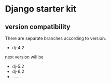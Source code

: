 # Django starter kit 
## version compatibility
There are separate branches according to version.
* dj-4.2

next version will be 
* dj-5.2
* dj-6.2
* .......